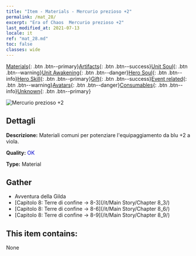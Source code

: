 ```yaml
---
title: "Item - Materials - Mercurio prezioso +2"
permalink: /mat_28/
excerpt: "Era of Chaos  Mercurio prezioso +2"
last_modified_at: 2021-07-13
locale: it
ref: "mat_28.md"
toc: false
classes: wide
---
```

 [Materials](/ItemsIT/){: .btn .btn--primary}[Artifacts](/ItemsIT/Artifacts/){: .btn .btn--success}[Unit Soul](/ItemsIT/UnitSoul/){: .btn .btn--warning}[Unit Awakening](/ItemsIT/UnitAwakening/){: .btn .btn--danger}[Hero Soul](/ItemsIT/HeroSoul/){: .btn .btn--info}[Hero Skill](/ItemsIT/HeroSkill/){: .btn .btn--primary}[Gift](/ItemsIT/Gift/){: .btn .btn--success}[Event related](/ItemsIT/Events/){: .btn .btn--warning}[Avatars](/ItemsIT/Avatars/){: .btn .btn--danger}[Consumables](/ItemsIT/Consumables/){: .btn .btn--info}[Unknown](/ItemsIT/Unknown/){: .btn .btn--primary}

 ![Mercurio prezioso +2](/images/t/i_cailiao_shuiyin1.png)

## Dettagli
 **Descrizione:** Materiali comuni per potenziare l'equipaggiamento da blu +2 a viola.

 **Quality:** <span style="color: #0000CD">OK</span>

 **Type:** Material

## Gather

*    Avventura della Gilda 
*    [Capitolo 8: Terre di confine -> 8-3](/it/Main Story/Chapter 8_3/) 
*    [Capitolo 8: Terre di confine -> 8-6](/it/Main Story/Chapter 8_6/) 
*    [Capitolo 8: Terre di confine -> 8-9](/it/Main Story/Chapter 8_9/) 

## This item contains:

  None

